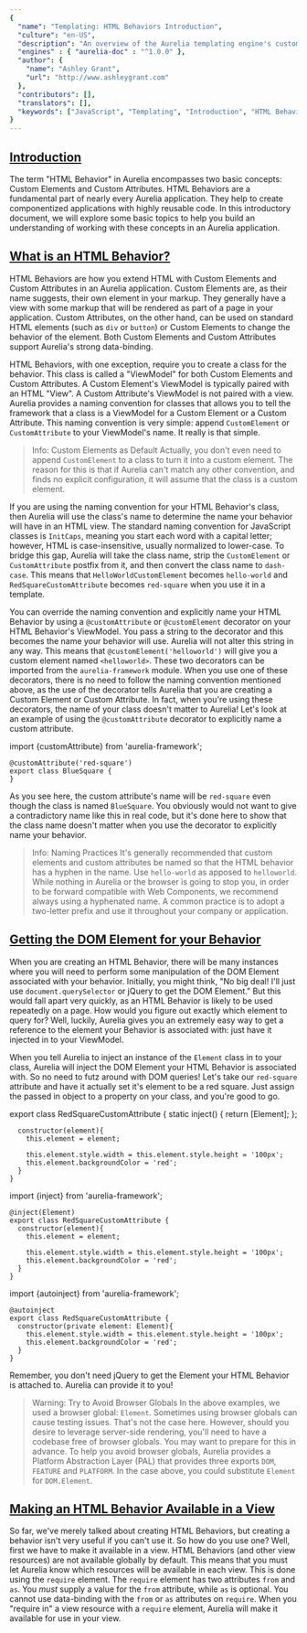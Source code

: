 ```yaml
---
{
  "name": "Templating: HTML Behaviors Introduction",
  "culture": "en-US",
  "description": "An overview of the Aurelia templating engine's custom attribute and custom element functionality, including not only how to create basic versions, but how to use them both locally and globally in your application.",
  "engines" : { "aurelia-doc" : "^1.0.0" },
  "author": {
  	"name": "Ashley Grant",
  	"url": "http://www.ashleygrant.com"
  },
  "contributors": [],
  "translators": [],
  "keywords": ["JavaScript", "Templating", "Introduction", "HTML Behaviors", "Custom Elements", "Custom Attributes"]
}
---
```

## [Introduction](aurelia-doc://section/1/version/1.0.0)

The term "HTML Behavior" in Aurelia encompasses two basic concepts: Custom Elements and Custom Attributes. HTML Behaviors are a fundamental part of nearly every Aurelia application. They help to create componentized applications with highly reusable code. In this introductory document, we will explore some basic topics to help you build an understanding of working with these concepts in an Aurelia application.

## [What is an HTML Behavior?](aurelia-doc://section/2/version/1.0.0)

HTML Behaviors are how you extend HTML with Custom Elements and Custom Attributes in an Aurelia application. Custom Elements are, as their name suggests, their own element in your markup. They generally have a view with some markup that will be rendered as part of a page in your application. Custom Attributes, on the other hand, can be used on standard HTML elements (such as `div` or `button`) or Custom Elements to change the behavior of the element. Both Custom Elements and Custom Attributes support Aurelia's strong data-binding.

HTML Behaviors, with one exception, require you to create a class for the behavior. This class is called a "ViewModel" for both Custom Elements and Custom Attributes. A Custom Element's ViewModel is typically paired with an HTML "View". A Custom Attribute's ViewModel is not paired with a view. Aurelia provides a naming convention for classes that allows you to tell the framework that a class is a ViewModel for a Custom Element or a Custom Attribute. This naming convention is very simple: append `CustomElement` or `CustomAttribute` to your ViewModel's name. It really is that simple.

> Info: Custom Elements as Default
> Actually, you don't even need to append `CustomElement` to a class to turn it into a custom element. The reason for this is that if Aurelia can't match any other convention, and finds no explicit configuration, it will assume that the class is a custom element.

If you are using the naming convention for your HTML Behavior's class, then Aurelia will use the class's name to determine the name your behavior will have in an HTML view. The standard naming convention for JavaScript classes is `InitCaps`, meaning you start each word with a capital letter; however, HTML is case-insensitive, usually normalized to lower-case. To bridge this gap, Aurelia will take the class name, strip the `CustomElement` or `CustomAttribute` postfix from it, and then convert the class name to `dash-case`. This means that `HelloWorldCustomElement` becomes `hello-world` and `RedSquareCustomAttribute` becomes `red-square` when you use it in a template.

You can override the naming convention and explicitly name your HTML Behavior by using a `@customAttribute` or `@customElement` decorator on your HTML Behavior's ViewModel. You pass a string to the decorator and this becomes the name your behavior will use. Aurelia will not alter this string in any way. This means that `@customElement('helloworld')` will give you a custom element named `<helloworld>`. These two decorators can be imported from the `aurelia-framework` module. When you use one of these decorators, there is no need to follow the naming convention mentioned above, as the use of the decorator tells Aurelia that you are creating a Custom Element or Custom Attribute. In fact, when you're using these decorators, the name of your class doesn't matter to Aurelia! Let's look at an example of using the `@customAttribute` decorator to explicitly name a custom attribute.

<code-listing heading="red-square${context.language.fileExtension}">
  <source-code lang="ES 2015/2016/Typescript">
    import {customAttribute} from 'aurelia-framework';

    @customAttribute('red-square')
    export class BlueSquare {
    }
  </source-code>
</code-listing>

As you see here, the custom attribute's name will be `red-square` even though the class is named `BlueSquare`. You obviously would not want to give a contradictory name like this in real code, but it's done here to show that the class name doesn't matter when you use the decorator to explicitly name your behavior.

> Info: Naming Practices
> It's generally recommended that custom elements and custom attributes be named so that the HTML behavior has a hyphen in the name. Use `hello-world` as apposed to `helloworld`. While nothing in Aurelia or the browser is going to stop you, in order to be forward compatible with Web Components, we recommend always using a hyphenated name. A common practice is to adopt a two-letter prefix and use it throughout your company or application.

## [Getting the DOM Element for your Behavior ](aurelia-doc://section/3/version/1.0.0)

When you are creating an HTML Behavior, there will be many instances where you will need to perform some manipulation of the DOM Element associated with your behavior. Initially, you might think, "No big deal! I'll just use `document.querySelector` or jQuery to get the DOM Element." But this would fall apart very quickly, as an HTML Behavior is likely to be used repeatedly on a page. How would you figure out exactly which element to query for? Well, luckily, Aurelia gives you an extremely easy way to get a reference to the element your Behavior is associated with: just have it injected in to your ViewModel.

When you tell Aurelia to inject an instance of the `Element` class in to your class, Aurelia will inject the DOM Element your HTML Behavior is associated with. So no need to futz around with DOM queries! Let's take our `red-square` attribute and have it actually set it's element to be a red square. Just assign the passed in object to a property on your class, and you're good to go.

<code-listing heading="red-square${context.language.fileExtension}">
  <source-code lang="ES 2015">
    export class RedSquareCustomAttribute {
      static inject() { return [Element]; };

      constructor(element){
        this.element = element;

        this.element.style.width = this.element.style.height = '100px';
        this.element.backgroundColor = 'red';
      }
    }
  </source-code>
  <source-code lang="ES 2016">
    import {inject} from 'aurelia-framework';

    @inject(Element)
    export class RedSquareCustomAttribute {
      constructor(element){
        this.element = element;

        this.element.style.width = this.element.style.height = '100px';
        this.element.backgroundColor = 'red';
      }
    }
  </source-code>
  <source-code lang="TypeScript">
    import {autoinject} from 'aurelia-framework';

    @autoinject
    export class RedSquareCustomAttribute {
      constructor(private element: Element){
        this.element.style.width = this.element.style.height = '100px';
        this.element.backgroundColor = 'red';
      }
    }
  </source-code>
</code-listing>

Remember, you don't need jQuery to get the Element your HTML Behavior is attached to. Aurelia can provide it to you!

> Warning: Try to Avoid Browser Globals
> In the above examples, we used a browser global: `Element`. Sometimes using browser globals can cause testing issues. That's not the case here. However, should you desire to leverage server-side rendering, you'll need to have a codebase free of browser globals. You may want to prepare for this in advance. To help you avoid browser globals, Aurelia provides a Platform Abstraction Layer (PAL) that provides three exports `DOM`, `FEATURE` and `PLATFORM`. In the case above, you could substitute `Element` for `DOM.Element`.

## [Making an HTML Behavior Available in a View](aurelia-doc://section/4/version/1.0.0)

So far, we've merely talked about creating HTML Behaviors, but creating a behavior isn't very useful if you can't use it. So how do you use one? Well, first we have to make it available in a view. HTML Behaviors (and other view resources) are not available globally by default. This means that you must let Aurelia know which resources will be available in each view. This is done using the `require` element. The `require` element has two attributes `from` and `as`. You *must* supply a value for the `from` attribute, while `as` is optional. You cannot use data-binding with the `from` or `as` attributes on `require`.  When you "require in" a view resource with a `require` element, Aurelia will make it available for use in your view.

<code-listing heading="Require an External Resource">
  <source-code lang="HTML">
    <template>
      <require from="my-custom-element"></require>

      <my-custom-element></my-custom-element>
    </template>
  </source-code>
</code-listing>

The path you supply in the `from` attribute can take one of two forms: It can be relative to the root of your application or relative to the path of the view you are currently in. A path that does not have a `./` or `../` to start the path will be relative to the root of your application, while a path with `./ or `../` will be relative to your view's path. Note that you can use multiple `..`s to traverse up a directory tree as needed.

<code-listing heading="Relative Paths for External Resources">
  <source-code lang="HTML">
    <template>
      <require from="./my-custom-element"></require>
      <require from="../another-dir/my-custom-attribute"></require>

      <my-custom-element-one></my-custom-element-one>
      <div my-custom-attribute></div>
    </template>
  </source-code>
</code-listing>

The name the resource will take in your view is determined in one of three ways: by Aurelia convention, by explicit naming in the resource, or by being overridden using the `as` attribute. If you happen to be using multiple resources that have the same name, you must provide a value for the `as` attribute for all but one of the conflicting resources. The `as` attribute can also be used whenever you would like to alias the name of a resource. Perhaps the standard name for an HTML Behavior is really long and you want to give it a shorter name. The `as` attribute can help you out.

<code-listing heading="Overriding a Resource Name">
  <source-code lang="HTML">
    <template>
      <require from="my-custom-element-one"></require>
      <require from="../another-dir/my-custom-element-one" as="override-the-name"></require>

      <my-custom-element-one></my-custom-element-one>
      <override-the-name></override-the-name>
    </template>
  </source-code>
</code-listing>

You will typically not provide a file extension to the `from` attribute. There are multiple reasons for this. First, the file extension for files in your development environment may be different from the file extension the browser runs (such as `.ts` files when using TypeScript). Second, most (but not all) custom elements will require Aurelia to pull in both a javascript ViewModel as well as an HTML View. Aurelia's loader will determine which file extension needs to be appended to the file name you provide. There is one exception to this rule, though, Aurelia provides for "HTML-only Custom Elements." You must tell Aurelia that you are utilizing an HTML-only custom element by providing the `.html` extension in the `from` attribute. This is common source of confusion for Aurelia developers, so it is important to remember this nuance to using the `require` element!

<code-listing heading="Sample Template With External Resources">
  <source-code lang="HTML">
    <template>
      <require from="my-custom-element"></require>
      <require from="./my-html-only-custom-element.html"></require>

      <my-custom-element></my-custom-element>
      <my-html-only-custom-element></my-html-only-custom-element>
    </template>
  </source-code>
</code-listing>

> Info: The Inspiration for Require
> Aurelia's `require` element was inspired by the `import` statement in ES 2015. In the same way that modern JavaScript has modules which contain imports, so Aurelia's views are also modularized and can contain imports, which we accomplish via `require`. You may wonder why we didn't just name our element `import` instead of `require`. Those who have been using Aurelia for a while may remember that the initial name was in fact 'import'. The name was changed in order to enable compatibility with older version of Internet Explorer, which didn't like the use of `import`.

## [Global Resources](aurelia-doc://section/5/version/1.0.0)

You are likely to have certain resources that you will use in multiple views while developing an Aurelia application. In these instances it might be wise to make these resources available globally in your application. Luckily, Aurelia provides you with this capability in a simple fashion. This is typically done at application startup in your `main.js` file (or whatever you call your application startup file). The `FrameworkConfiguration` class provides the `globalResources` which takes one or more strings that are paths to a resource as parameters. Globalized resources do not need to be required into a template.

The file you use to configure Aurelia will have a `configure` method. Aurelia will call this method and pass an instance of the `Aurelia` class to it. This class provides a fluent interface for accessing the `FrameworkConfiguration` object via its `use` property. The methods on the `FrameworkConfiguration` object return the `FrameworkConfiguration` object to allow you to chain multiple calls together as shown below.

<code-listing heading="main${context.language.fileExtension}">
  <source-code lang="ES 2015/2016">
    export function configure(aurelia) {
      aurelia.use
        .standardConfiguration()
        .developmentLogging()
        .globalResources('custom-element`, 'another-directory/custom-attribute');

      aurelia.start().then(() => aurelia.setRoot());
    }
  </source-code>
  <source-code lang="Typescript">
    import {Aurelia} from 'aurelia-framework';

    export function configure(aurelia: Aurelia) {
      aurelia.use
        .standardConfiguration()
        .developmentLogging()
        .globalResources('custom-element', 'another-directory/custom-attribute');

      aurelia.start().then(() => aurelia.setRoot());
    }
  </source-code>
</code-listing>

Note that the same rules regarding file extensions (only include it for HTML-only custom elements) apply for the paths passed to `globalResources`.  You can globalize anything you would use the `require` element for, including Custom Elements, HTML-only Custom Elements, Custom Attributes, Value Converters and Binding Behaviors.

## [Creating Bindable Properties on an HTML Behavior](aurelia-doc://section/6/version/1.0.0)

As you likely know by now, one of Aurelia's key features is its strong data-bind system, and I'm sure you're itching to know how to create bindable properties on your HTML Behaviors. Well, you're in luck, as we're now ready to discuss the `@bindable` decorator. One last thing though: this section is a very basic introduction to creating bindable properties, and does not fully explore the topic. For a full explanation, we encourage you to check out the Custom Element and Custom Attribute documentation.

The `@bindable` decorator can be imported from the `aurelia-framework` module. When you put the `@bindable` decorator on a property in your ViewModel, Aurelia will now allow you to bind to this property using all the binding commands Aurelia offers (`bind`, `two-way`, `one-way`, `one-time`, etc.). Let's look at a simple example in a Custom Element.

<code-listing heading="greet-customer${context.language.fileExtension}">
  <source-code lang="ES 2015/2016/Typescript">
    import {bindable} from 'aurelia-framework';

    export class GreetCustomerCustomElement {
      @bindable customerName = '';
    }
  </source-code>
</code-listing>

<code-listing heading="greet-customer.html">
  <source-code lang="HTML">
    <template>
      Welcome to Pizza Planet, ${customerName}!
    </template>
  </source-code>
</code-listing>

<code-listing heading="Binding to the Custom Element">
  <source-code lang="HTML">
    <template>
      <require from="./greet-customer"></require>

      <greet-customer customer-name.bind="name"></greet-customer>
    </template>
  </source-code>
</code-listing>

The page's `name` property will be bound to the `customerName` property of the `greet-customer` Custom Element. Note that the previously mentioned convention of converting JavaScript names to dash-case applies with bindable property names. They are converted from `camelCase` to `dash-case` when they appear as attributes in HTML.

By default, bindable properties only allow `one-way` data binding. This means that data will flow *into* the HTML Behavior, but not *out of* the custom element. Luckily, this can be overridden, or be made explicit by passing a configuration object to the `@bindable` decorator with a property named `defaultBindingMode` set to one of the values of the `bindingMode` enumeration. This enumeration is located in the `aurelia-framework` module and has three values: `oneWay`, `twoWay`, and `oneTime`. Here is a quick example of how to set the default binding mode for a property to `two-way`:

<code-listing heading="greet-customer${context.language.fileExtension}">
  <source-code lang="ES 2015/2016/Typescript">
    import {bindable, bindingMode} from 'aurelia-framework';

    export class GreetCustomerCustomElement {
      @bindable({ defaultBindingMode: bindingMode.twoWay }) customerName = '';
    }
  </source-code>
</code-listing>

Binding with Custom Attributes is a bit more nuanced than Custom Elements in that Custom Attributes support three types of binding: single value, options binding, and dynamic options binding. In this document, we will only look at single value binding. Please check out the Custom Attribute documentation for examples of how to implement and use all three types of bindings.

The `@bindable` decorator isn't used when doing single value binding with a Custom Attribute because all attributes have a `value` property by default. This is ensured by Aurelia. Instead, we implement a `valueChanged` callback function that Aurelia calls to alert us that the bound value of the Custom Attribute has changed. Aurelia will set the value to the `value` property of the Custom Attribute's ViewModel, and will pass two parameters to the `valueChanged` callback: the new value and the old value. Let's look at an example.

<code-listing heading="square${context.language.fileExtension}">
  <source-code lang="ES 2015">
    export class SquareCustomAttribute {
      static inject() { return [Element]; }

      constructor(element){
        this.element = element;
        this.element.style.width = this.element.style.height = '100px';
      }

      valueChanged(newValue, oldValue){
        this.element.style.backgroundColor = newValue;
      }
    }
  </source-code>
  <source-code lang="ES 2016">
    import {inject} from 'aurelia-framework';

    @inject(Element)
    export class SquareCustomAttribute {
      constructor(element){
        this.element = element;
        this.element.style.width = this.element.style.height = '100px';
      }

      valueChanged(newValue, oldValue){
        this.element.style.backgroundColor = newValue;
      }
    }
  </source-code>
  <source-code lang="TypeScript">
    import {autoinject} from 'aurelia-framework';

    @autoinject
    export class SquareCustomAttribute {
      constructor(private element: Element){
        this.element.style.width = this.element.style.height = '100px';
      }

      valueChanged(newValue: string, oldValue: string){
        this.element.style.backgroundColor = newValue;
      }
    }
  </source-code>
</code-listing>

<code-listing heading="Simple Attribute Value Binding">
  <source-code lang="HTML">
    <template>
      <require from="./square"></require>

      <div square.bind="color"></div>
    </template>
  </source-code>
</code-listing>

Aurelia will call the `valueChanged` callback whenever the bound value changes. This gives the attribute a chance to change the background color of the element. In this example, we don't even need to use the `value` property that Aurelia has set for us.

## [HTML Only Custom Elements](aurelia-doc://section/7/version/1.0.0)

Earlier, we said that there is one exception to the rule that all HTML Behaviors must have a JavaScript class to act as a ViewModel, but we never explained just what that exception is. The exception is HTML Only Custom Elements. Aurelia provides you with the ability to create Custom Elements without needing to create a ViewModel class. This is great for those cases where you want to encapsulate something in to its own Custom Element, but whatever you are encapsulating isn't complex enough to need any complex logic and doesn't have any dependencies like data services.

Creating an HTML Only Custom Element is as simple as creating an HTML view file and then requiring it in to your view with the `.html` extension, as mentioned in the "Making an HTML Behavior Available in a View" section above. You can even have bindable properties on your HTML Only Custom Element. These properties default to `one-way` databinding, but you can't change the default, though you are still free to explicitly set the binding direction when you bind to the Custom Element. To create bindable properties, just supply a comma separated list of property names to the `bindable` attribute on the `template` element as shown below.

<code-listing heading="hello-world.html">
  <source-code lang="HTML">
    <template bindable="firstName, lastName">
      Hello, ${firstName} ${lastName}!
    </template>
  </source-code>
</code-listing>

<code-listing heading="app.html">
  <source-code lang="HTML">
    <template>
      <require from="./hello-world.html"></require>

      <hello-world first-name.bind="firstName" last-name.two-way="lastName"></hello-world>
    </template>
  </source-code>
</code-listing>

## [HTML Behavior Lifecycle](aurelia-doc://section/8/version/1.0.0)

All HTML Behaviors have a well defined lifecycle. Using this lifecycle, you can tap in and trigger code to run when appropriate. Below is a listing of the standard lifecycle callbacks:

1. `constructor()` - The view-model's constructor is called first.
2. `created(owningView: View, myView: View)` - If the view-model implements the `created` callback it is invoked next. If your behavior is a custom element, it's view has also been created and both the view-model and the view are connected to their controller. The created callback will receive the instance of the "owningView". This is the view that the component is declared inside of. If the component itself has a view, this will be passed second.
3. `bind(bindingContext: Object, overrideContext: Object)` - Databinding is then activated on the view and view-model. If the view-model has a `bind` callback, it will be invoked at this time. The "binding context" to which the component is being bound will be passed first. An "override context" will be passed second. The override context contains information used to traverse the parent hierarchy and can also be used to add any contextual properties that the component wants to add. It should be noted that when the view-model has implemented the `bind` callback, the databinding framework will not invoke the changed handlers for the view-model's bindable properties until the "next" time those properties are updated. If you need to perform specific post-processing on your bindable properties, when implementing the `bind` callback, you should do so manually within the callback itself.
4. `attached()` - Next, the component is attached to the DOM (in document). If the view-model has an `attached` callback, it will be invoked at this time.
5. `detached()` - At some point in the future, the component may be removed from the DOM. If/When this happens, and if the view-model has a `detached` callback, this is when it will be invoked.
6. `unbind()` - After a component is detached, it's usually unbound. If your view-model has the `unbind` callback, it will be invoked during this process.

Tapping into a lifecycle event is as simple as implementing any of the above methods on the behavior's view-model class. Here's an example of a custom attribute that uses the attached and detached callbacks, something common when wrapping jQuery plugins:

<code-listing heading="some-plugin${context.language.fileExtension}">
  <source-code lang="ES 2015">
    export class SomePlugginCustomAttribute {
      static inject() { return [Element]; }

      constructor(element){
        this.element = element;
      }

      attached() {
        this.plugin = jQuery(this.element).somePlugin();
      }

      detached() {
        this.plugin.destroy();
      }
    }
  </source-code>
  <source-code lang="ES 2016">
    import {inject} from 'aurelia-framework';

    @inject(Element)
    export class SomePlugginCustomAttribute {
      constructor(element){
        this.element = element;
      }

      attached() {
        this.plugin = jQuery(this.element).somePlugin();
      }

      detached() {
        this.plugin.destroy();
      }
    }
  </source-code>
  <source-code lang="TypeScript">
    import {autoinject} from 'aurelia-framework';

    @autoinject
    export class SomePlugginCustomAttribute {
      plugin;

      constructor(private element: Element){ }

      attached() {
        this.plugin = jQuery(this.element).somePlugin();
      }

      detached() {
        this.plugin.destroy();
      }
    }
  </source-code>
</code-listing>

## [Conclusion](aurelia-doc://section/9/version/1.0.0)

If you've made it this far, you should have the basics down of creating HTML Behaviors. HTML Behaviors in Aurelia can be a Custom Element or a Custom Attribute. Both of these have ViewModels, while only Custom Elements can have Views. There is no need to use jQuery or `document.querySelector` to get the DOM Element your behavior is associated with, as you can simply have Aurelia inject it in to your ViewModel. You must make sure that an HTML Behavior is accessible to the template you are using it in, either by using the `require` element or by making the behavior a global resource. When doing either of these, you do not provide a file extension in the path for the behavior, unless you are specifying an HTML Only Custom Element.

You can create bindable properties for your Custom Elements by using the `@bindable` decorator, while Aurelia will call the `valueChanged` callback on your CustomAttribute's ViewModel if you are doing single-value binding to your Custom Attribute. And finally, HTML Only Custom Elements can have bindable properties if you specify them in the `bindable` attribute on the `template` element.

Now that you've got a solid foundation, we encourage you to read the more advanced and in-depth documentation regarding both Custom Elements and Custom Attributes! Happy Coding!
